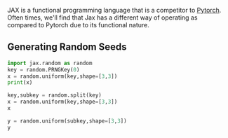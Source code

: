 JAX is a functional programming language that is a competitor to [Pytorch](Pytorch.md). Often times, we'll find that Jax has a different way of operating as compared to Pytorch due to its functional nature.

## Generating Random Seeds

```python
import jax.random as random
key = random.PRNGKey(0)
x = random.uniform(key,shape=[3,3])
print(x)

key,subkey = random.split(key)
x = random.uniform(key,shape=[3,3])
x

y = random.uniform(subkey,shape=[3,3])
y
```

